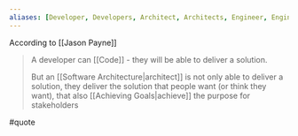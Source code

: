 ```yaml
---
aliases: [Developer, Developers, Architect, Architects, Engineer, Engineers]
---
```


According to [[Jason Payne]]

> A developer can [[Code]] - they will be able to deliver a solution.
> 
> But an [[Software Architecture|architect]] is not only able to deliver a solution, they deliver the solution that people want (or think they want), that also [[Achieving Goals|achieve]] the purpose for stakeholders

#quote